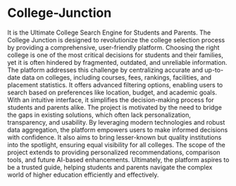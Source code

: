 # College-Junction
It is the Ultimate College Search Engine for Students and Parents.
The College Junction is designed to revolutionize the college selection process by providing a comprehensive, user-friendly platform. Choosing the right college is one of the most critical decisions for students and their families, yet it is often hindered by fragmented, outdated, and unreliable information. The platform addresses this challenge by centralizing accurate and up-to- date data on colleges, including courses, fees, rankings, facilities, and placement statistics. It offers advanced filtering options, enabling users to search based on preferences like location, budget, and academic goals. With an intuitive interface, it simplifies the decision-making process for students and parents alike.
The project is motivated by the need to bridge the gaps in existing solutions, which often lack personalization, transparency, and usability. By leveraging modern technologies and robust data aggregation, the platform empowers users to make informed decisions with confidence. It also aims to bring lesser-known but quality institutions into the spotlight, ensuring equal visibility for all colleges. The scope of the project extends to providing personalized recommendations, comparison tools, and future AI-based enhancements. Ultimately, the platform aspires to be a trusted guide, helping students and parents navigate the complex world of higher education efficiently and effectively.
